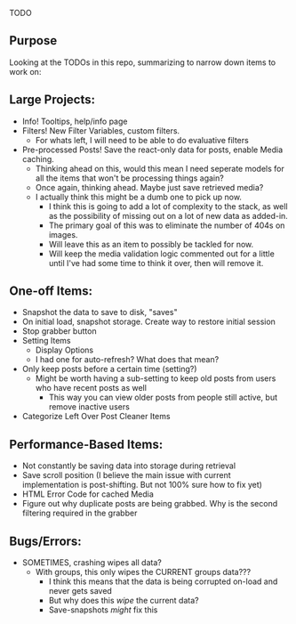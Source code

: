 TODO
## Purpose
Looking at the TODOs in this repo, summarizing to narrow down items to work on:

## Large Projects:
- Info! Tooltips, help/info page
- Filters! New Filter Variables, custom filters.
    * For whats left, I will need to be able to do evaluative filters
- Pre-processed Posts! Save the react-only data for posts, enable Media caching.
    * Thinking ahead on this, would this mean I need seperate models for all the items that won't be processing things again?
    * Once again, thinking ahead. Maybe just save retrieved media?
    * I actually think this might be a dumb one to pick up now.
        * I think this is going to add a lot of complexity to the stack, as well as the possibility of missing out on a lot of new data as added-in.
        * The primary goal of this was to eliminate the number of 404s on images.
        * Will leave this as an item to possibly be tackled for now. 
        * Will keep the media validation logic commented out for a little until I've had some time to think it over, then will remove it.

## One-off Items:
- Snapshot the data to save to disk, "saves"
- On initial load, snapshot storage. Create way to restore initial session
- Stop grabber button
- Setting Items
    * Display Options
    * I had one for auto-refresh? What does that mean?
- Only keep posts before a certain time (setting?)
    * Might be worth having a sub-setting to keep old posts from users who have recent posts as well
        * This way you can view older posts from people still active, but remove inactive users
- Categorize Left Over Post Cleaner Items

## Performance-Based Items:
- Not constantly be saving data into storage during retrieval
- Save scroll position (I believe the main issue with current implementation is post-shifting. But not 100% sure how to fix yet)
- HTML Error Code for cached Media
- Figure out why duplicate posts are being grabbed. Why is the second filtering required in the grabber

## Bugs/Errors:
- SOMETIMES, crashing wipes all data?
    * With groups, this only wipes the CURRENT groups data???
        * I think this means that the data is being corrupted on-load and never gets saved
        * But why does this *wipe* the current data?
        * Save-snapshots *might* fix this
